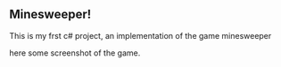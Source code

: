 ## Minesweeper!

This is my frst c# project, an implementation of the game minesweeper  

here some screenshot of the game.
